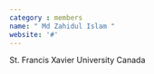 ```yaml
---
category : members
name: " Md Zahidul Islam " 
website: '#'
---
```

St. Francis Xavier University
Canada


